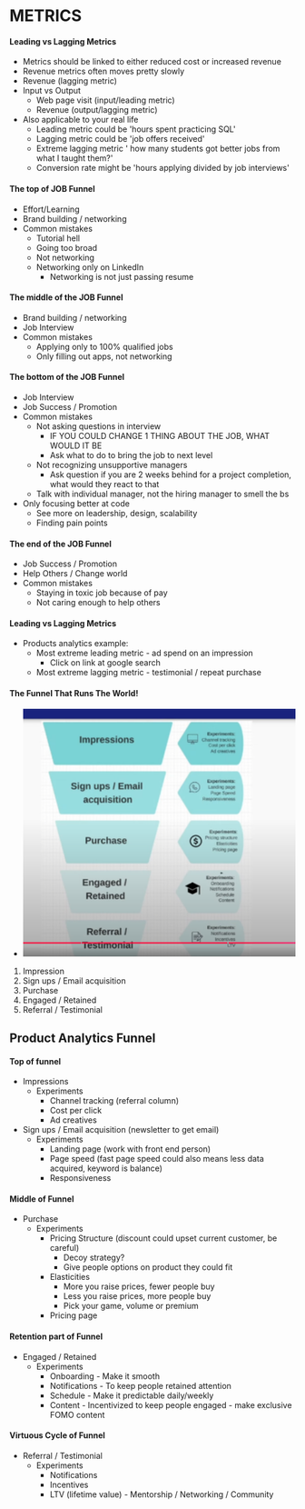 # METRICS

#### Leading vs Lagging Metrics
- Metrics should be linked to either reduced cost or increased revenue
- Revenue metrics often moves pretty slowly
- Revenue (lagging metric)
- Input vs Output
    - Web page visit (input/leading metric)
    - Revenue (output/lagging metric)
- Also applicable to your real life
    - Leading metric could be 'hours spent practicing SQL'
    - Lagging metric could be 'job offers received'
    - Extreme lagging metric ' how many students got better jobs from what I taught them?'
    - Conversion rate might be 'hours applying divided by job interviews'

#### The top of JOB Funnel
- Effort/Learning
- Brand building / networking
- Common mistakes
    - Tutorial hell
    - Going too broad
    - Not networking
    - Networking only on LinkedIn
        - Networking is not just passing resume

#### The middle of the JOB Funnel
- Brand building / networking
- Job Interview
- Common mistakes
    - Applying only to 100% qualified jobs
    - Only filling out apps, not networking

#### The bottom of the JOB Funnel
- Job Interview
- Job Success / Promotion
- Common mistakes
    - Not asking questions in interview
        - IF YOU COULD CHANGE 1 THING ABOUT THE JOB, WHAT WOULD IT BE
        - Ask what to do to bring the job to next level
    - Not recognizing unsupportive managers
        - Ask question if you are 2 weeks behind for a project completion, what would they react to that
    - Talk with individual manager, not the hiring manager to smell the bs
- Only focusing better at code
    - See more on leadership, design, scalability
    - Finding pain points

#### The end of the JOB Funnel
- Job Success / Promotion
- Help Others / Change world
- Common mistakes
    - Staying in toxic job because of pay
    - Not caring enough to help others

#### Leading vs Lagging Metrics
- Products analytics example:
    - Most extreme leading metric - ad spend on an impression
        - Click on link at google search
    - Most extreme lagging metric - testimonial / repeat purchase

#### The Funnel That Runs The World!

- ![alt text](image.png)

1. Impression
2. Sign ups / Email acquisition
3. Purchase
4. Engaged / Retained
5. Referral / Testimonial

## **Product Analytics Funnel**

#### Top of funnel
- Impressions
    - Experiments
        - Channel tracking (referral column)
        - Cost per click
        - Ad creatives
- Sign ups / Email acquisition (newsletter to get email)
    - Experiments 
        - Landing page (work with front end person)
        - Page speed (fast page speed could also means less data acquired, keyword is balance)
        - Responsiveness

#### Middle of Funnel
- Purchase
    - Experiments
        - Pricing Structure (discount could upset current customer, be careful)
            - Decoy strategy?
            - Give people options on product they could fit
        - Elasticities
            - More you raise prices, fewer people buy
            - Less you raise prices, more people buy
            - Pick your game, volume or premium
        - Pricing page

#### Retention part of Funnel
- Engaged / Retained
    - Experiments
        - Onboarding - Make it smooth
        - Notifications - To keep people retained attention
        - Schedule - Make it predictable daily/weekly
        - Content - Incentivized to keep people engaged - make exclusive FOMO content

#### Virtuous Cycle of Funnel
- Referral / Testimonial
    - Experiments
        - Notifications
        - Incentives
        - LTV (lifetime value) - Mentorship / Networking / Community

        